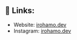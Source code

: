 ## 🔗 Links:
- Website: [irohamo.dev](https://irohamo.dev)
- Instagram: [irohamo.dev](https://instagram.com/irohamo.dev)
